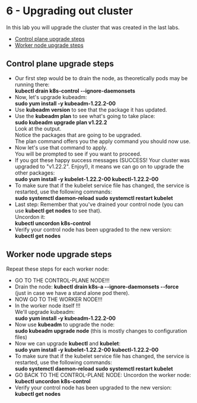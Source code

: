 # 6 - Upgrading out cluster

In this lab you will upgrade the cluster that was created in the last labs.

- [Control plane upgrade steps](#Control-plane-upgrade-steps)
- [Worker node upgrade steps](#Worker-node-upgrade-steps)

## Control plane upgrade steps

- Our first step would be to drain the node, as theoretically pods may be running there:  
**kubectl drain k8s-control --ignore-daemonsets**
- Now, let's upgrade kubeadm:  
**sudo yum install -y kubeadm-1.22.2-00**
- Use **kubeadm version** to see that the package it has updated.
- Use the **kubeadm plan** to see what's going to take place:  
**sudo kubeadm upgrade plan v1.22.2**  
Look at the output.  
Notice the packages that are going to be upgraded.  
The plan command offers you the apply command you should now use.
- Now let's use that command to apply.  
You will be prompted to see if you want to proceed.
- If you got these happy success messages (SUCCESS! Your cluster was upgraded to "v1.22.2". Enjoy!), it means we can go on to upgrade the other packages:   
**sudo yum install -y kubelet-1.22.2-00 kubectl-1.22.2-00**
- To make sure that if the kubelet service file has changed, the service is restarted, use the following commands:  
**sudo systemctl daemon-reload** 
**sudo systemctl restart kubelet**
- Last step:
Remember that you've drained your control node (you can use **kubectl get nodes** to see that).  
Uncordon it:  
**kubectl uncordon k8s-control**  
- Verify your control node has been upgraded to the new version:  
**kubectl get nodes**  

## Worker node upgrade steps

Repeat these steps for each worker node:
- GO TO THE CONTROL-PLANE NODE!!!
- Drain the node:
**kubectl drain k8s-a --ignore-daemonsets --force**  
(just in case we have a stand alone pod there).
- NOW GO TO THE WORKER NODE!!!
- In the worker node itself !!!  
We'll upgrade kubeadm:  
**sudo yum install -y  kubeadm-1.22.2-00**
- Now use **kubeadm** to upgrade the node:  
**sudo kubeadm upgrade node**
(this is mostly changes to configuration files)  
- Now we can upgrade **kubectl** and **kubelet**:  
**sudo yum install -y kubelet-1.22.2-00 kubectl-1.22.2-00**
- To make sure that if the kubelet service file has changed, the service is restarted, use the following commands:  
**sudo systemctl daemon-reload** 
**sudo systemctl restart kubelet**
- GO BACK TO THE CONTROL-PLANE NODE:
Uncordon the worker node:  
**kubectl uncordon k8s-control**  
- Verify your control node has been upgraded to the new version:  
**kubectl get nodes**  
